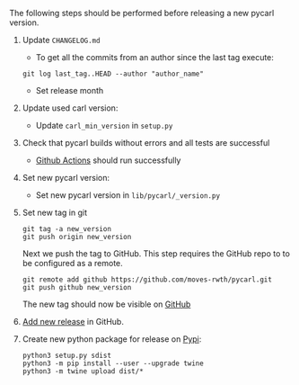 The following steps should be performed before releasing a new pycarl version.

1. Update `CHANGELOG.md`
   * To get all the commits from an author since the last tag execute:
   ```console
   git log last_tag..HEAD --author "author_name"
   ```
   * Set release month

2. Update used carl version:
   * Update `carl_min_version` in `setup.py`

3. Check that pycarl builds without errors and all tests are successful
   * [Github Actions](https://github.com/moves-rwth/pycarl/actions) should run successfully

4. Set new pycarl version:
   * Set new pycarl version in `lib/pycarl/_version.py`

5. Set new tag in git
   ```console
   git tag -a new_version
   git push origin new_version
   ```
   Next we push the tag to GitHub. This step requires the GitHub repo to to be configured as a remote.
   ```console
   git remote add github https://github.com/moves-rwth/pycarl.git
   git push github new_version
   ```
   The new tag should now be visible on [GitHub](https://github.com/moves-rwth/pycarl/tags)

6. [Add new release](https://github.com/moves-rwth/pycarl/releases/new) in GitHub.

7. Create new python package for release on [Pypi](https://pypi.org/project/pycarl/):
   ```console
   python3 setup.py sdist
   python3 -m pip install --user --upgrade twine
   python3 -m twine upload dist/*
   ```
